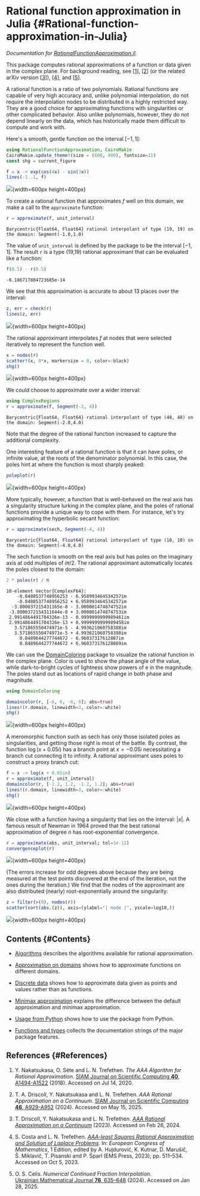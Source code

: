 
# Rational function approximation in Julia {#Rational-function-approximation-in-Julia}

_Documentation for [RationalFunctionApproximation.jl](https://github.com/complexvariables/RationalFunctionApproximation.jl)._

This package computes rational approximations of a function or data given in the complex plane. For background reading, see [[1](/index#NakatsukasaAAAAlgorithm2018)], [[2](/index#DriscollAAARational2024a)] (or the related arXiv version [[3](/index#DriscollAAARational2023a)]), [[4](/index#CostaAAAleastSquares2023)], and [[5](/index#CelisNumericalContinued2024)].

A rational function is a ratio of two polynomials. Rational functions are capable of very high accuracy and, unlike polynomial interpolation, do not require the interpolation nodes to be distributed in a highly restricted way. They are a good choice for approximating functions with singularities or other complicated behavior. Also unlike polynomials, however, they do not depend linearly on the data, which has historically made them difficult to compute and work with.

Here&#39;s a smooth, gentle function on the interval $[-1, 1]$:

```julia
using RationalFunctionApproximation, CairoMakie
CairoMakie.update_theme!(size = (600, 400), fontsize=11)
const shg = current_figure

f = x -> exp(cos(4x) - sin(3x))
lines(-1..1, f)
```

![](zsyyted.png){width=600px height=400px}

To create a rational function that approximates $f$ well on this domain, we make a call to the `approximate` function:

```julia
r = approximate(f, unit_interval)
```


```
Barycentric{Float64, Float64} rational interpolant of type (19, 19) on the domain: Segment(-1.0,1.0)
```


The value of `unit_interval` is defined by the package to be the interval $[-1, 1]$. The result `r` is a type (19,19) rational approximant that can be evaluated like a function:

```julia
f(0.5) - r(0.5)
```


```
-6.186717804723685e-14
```


We see that this approximation is accurate to about 13 places over the interval:

```julia
z, err = check(r)
lines(z, err)
```

![](ifnojba.png){width=600px height=400px}

The rational approximant interpolates $f$ at nodes that were selected iteratively to represent the function well.

```julia
x = nodes(r)
scatter!(x, 0*x, markersize = 8, color=:black)
shg()
```

![](hrtddvi.png){width=600px height=400px}

We could choose to approximate over a wider interval:

```julia
using ComplexRegions
r = approximate(f, Segment(-2, 4))
```


```
Barycentric{Float64, Float64} rational interpolant of type (48, 48) on the domain: Segment(-2.0,4.0)
```


Note that the degree of the rational function increased to capture the additional complexity.

One interesting feature of a rational function is that it can have poles, or infinite value, at the roots of the denominator polynomial. In this case, the poles hint at where the function is most sharply peaked:

```julia
poleplot(r)
```

![](psqjyne.png){width=600px height=400px}

More typically, however, a function that is well-behaved on the real axis has a singularity structure lurking in the complex plane, and the poles of rational functions provide a unique way to cope with them. For instance, let&#39;s try approximating the hyperbolic secant function:

```julia
r = approximate(sech, Segment(-4, 4))
```


```
Barycentric{Float64, Float64} rational interpolant of type (10, 10) on the domain: Segment(-4.0,4.0)
```


The sech function is smooth on the real axis but has poles on the imaginary axis at odd multiples of $i\pi/2$. The rational approximant automatically locates the poles closest to the domain:

```julia
2 * poles(r) / π
```


```
10-element Vector{ComplexF64}:
    -0.8480537748956253 - 6.958993464534257im
    -0.8480537748956252 + 6.958993464534257im
  -3.800037215431165e-8 - 3.000001474874752im
 -3.8000372154311644e-8 + 3.000001474874753im
 2.9914864491704326e-13 - 0.9999999999989461im
 2.9914864491704326e-13 + 0.9999999999989458im
   3.571865550474971e-5 - 4.993621060758388im
   3.571865550474971e-5 + 4.993621060758388im
     0.8489644277744672 - 6.96037317612887im
     0.8489644277744672 + 6.960373176128869im
```


We can use the [DomainColoring](https://eprovst.github.io/DomainColoring.jl/stable/) package to visualize the rational function in the complex plane. Color is used to show the phase angle of the value, while dark-to-bright cycles of lightness show powers of e in the magnitude. The poles stand out as locations of rapid change in both phase and magnitude.

```julia
using DomainColoring

domaincolor(r, [-6, 6, -6, 6]; abs=true)
lines!(r.domain, linewidth=3, color=:white)
shg()
```

![](hqutarn.png){width=600px height=400px}

A meromorphic function such as sech has only those isolated poles as singularities, and getting those right is most of the battle. By contrast, the function $\log(x + 0.05i)$ has a branch point at $x = -0.05i$ necessitating a branch cut connecting it to infinity. A rational approximant uses poles to construct a proxy branch cut:

```julia
f = x -> log(x + 0.05im)
r = approximate(f, unit_interval)
domaincolor(r, [-1.2, 1.2, -1.2, 1.2]; abs=true)
lines!(r.domain, linewidth=3, color=:white)
shg()
```

![](czelkcd.png){width=600px height=400px}

We close with a function having a singularity that lies on the interval: $|x|$. A famous result of Newman in 1964 proved that the best rational approximation of degree $n$ has root-exponential convergence.

```julia
r = approximate(abs, unit_interval; tol=1e-12)
convergenceplot(r)
```

![](nbivnal.png){width=600px height=400px}

(The errors increase for odd degrees above because they are being measured at the test points discovered at the end of the iteration, not the ones during the iteration.) We find that the nodes of the approximant are also distributed (nearly) root-exponentially around the singularity:

```julia
z = filter(>(0), nodes(r))
scatter(sort(abs.(z)), axis=(ylabel="| node |", yscale=log10,))
```

![](sujdhaz.png){width=600px height=400px}

## Contents {#Contents}
- [Algorithms](/algorithms#Algorithms) describes the algorithms available for rational approximation.
  
- [Approximation on domains](/domains#Approximation-on-domains) shows how to approximate functions on different domains.
  
- [Discrete data](/discrete#Discrete-data) shows how to approximate data given as points and values rather than as functions.
  
- [Minimax approximation](/minimax#Minimax-approximation) explains the difference between the default approximation and minimax approximation.
  
- [Usage from Python](/python#Usage-from-Python) shows how to use the package from Python.
  
- [Functions and types](/functions#Functions-and-types) collects the documentation strings of the major package features.
  

## References {#References}
1. <a id='NakatsukasaAAAAlgorithm2018'></a>
  Y. Nakatsukasa, O. Sète and L. N. Trefethen. _The AAA Algorithm for Rational Approximation_. [SIAM Journal on Scientific Computing **40**, A1494-A1522](https://doi.org/10.1137/16m1106122) (2018). Accessed on Jul 14, 2020.
  
2. <a id='DriscollAAARational2024a'></a>
  T. A. Driscoll, Y. Nakatsukasa and L. N. Trefethen. _AAA Rational Approximation on a Continuum_. [SIAM Journal on Scientific Computing **46**, A929-A952](https://doi.org/10.1137/23M1570508) (2024). Accessed on May 15, 2025.
  
3. <a id='DriscollAAARational2023a'></a>
  T. Driscoll, Y. Nakatsukasa and L. N. Trefethen. [_AAA Rational Approximation on a Continuum_](https://doi.org/10.48550/ARXIV.2305.03677) (2023). Accessed on Feb 26, 2024.
  
4. <a id='CostaAAAleastSquares2023'></a>
  S. Costa and L. N. Trefethen. [_AAA-least Squares Rational Approximation and Solution of Laplace Problems_](https://doi.org/10.4171/8ecm/16). In: _European Congress of Mathematics_, 1 Edition, edited by A. Hujdurović, K. Kutnar, D. Marušič, Š. Miklavič, T. Pisanski and P. Šparl (EMS Press, 2023); pp. 511–534. Accessed on Oct 5, 2023.
  
5. <a id='CelisNumericalContinued2024'></a>
  O. S. Celis. _Numerical Continued Fraction Interpolation_. [Ukrainian Mathematical Journal **76**, 635–648](https://doi.org/10.1007/s11253-024-02344-5) (2024). Accessed on Jan 28, 2025.
  
